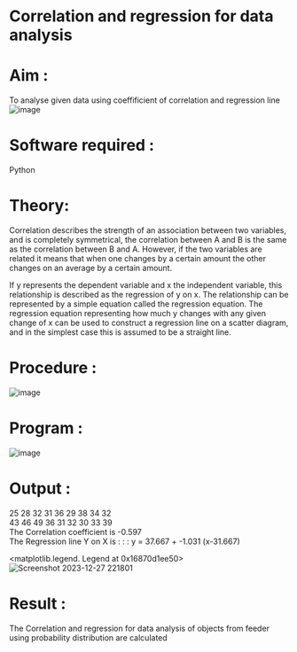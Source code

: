 # Correlation and regression for data analysis
# Aim : 

To analyse given data using coeffificient of correlation and regression line
![image](https://user-images.githubusercontent.com/104613195/168224136-d6b64e64-7d3d-4775-9337-c8f96fe41f2d.png)


# Software required :  

Python

# Theory:

Correlation describes the strength of an association between two variables, and is completely symmetrical, the correlation between A and B is the same as the correlation between B and A. However, if the two variables are related it means that when one changes by a certain amount the other changes on an average by a certain amount.  

If y represents the dependent variable and x the independent variable, this relationship is described as the regression of y on x. The relationship can be represented by a simple equation called the regression equation. The regression equation representing how much y changes with any given change of x can be used to construct a regression line on a scatter diagram, and in the simplest case this is assumed to be a straight line.

# Procedure :

![image](https://user-images.githubusercontent.com/104613195/168225866-ac8f6610-bdc3-4ac2-a24e-2b24ba08e189.png)

# Program :

![image](https://github.com/ramjan1729/Correlation_Regression/assets/103921593/9eb48cbf-8ca3-4cd9-8440-ff45fd98333e)


# Output :

25 28 32 31 36 29 38 34 32     
43 46 49 36 31 32 30 33 39   
The Correlation coefficient is -0.597   
The Regression line Y on X is : : : y = 37.667 +  -1.031 (x-31.667)  

<matplotlib.legend. Legend at 0x16870d1ee50>
![Screenshot 2023-12-27 221801](https://github.com/EaswarR2005/Correlation_Regression/assets/146931525/336d13ef-b8a8-40a5-b63c-0f7199a3ca05)


# Result :

The Correlation and regression for data analysis of objects from feeder using probability distribution are calculated
